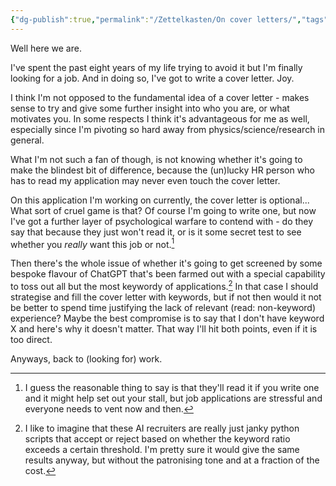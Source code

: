 ```yaml
---
{"dg-publish":true,"permalink":"/Zettelkasten/On cover letters/","tags":["blog","job-hunting"],"noteIcon":"1","created":"2024-11-02T16:33:31.556+09:00"}
---
```


Well here we are.

I've spent the past eight years of my life trying to avoid it but I'm finally looking for a job. And in doing so, I've got to write a cover letter. Joy.

I think I'm not opposed to the fundamental idea of a cover letter - makes sense to try and give some further insight into who you are, or what motivates you. In some respects I think it's advantageous for me as well, especially since I'm pivoting so hard away from physics/science/research in general.

What I'm not such a fan of though, is not knowing whether it's going to make the blindest bit of difference, because the (un)lucky HR person who has to read my application may never even touch the cover letter.

On this application I'm working on currently, the cover letter is optional... What sort of cruel game is that? Of course I'm going to write one, but now I've got a further layer of psychological warfare to contend with - do they say that because they just won't read it, or is it some secret test to see whether you *really* want this job or not.[^1]

Then there's the whole issue of whether it's going to get screened by some bespoke flavour of ChatGPT that's been farmed out with a special capability to toss out all but the most keywordy of applications.[^2] In that case I should strategise and fill the cover letter with keywords, but if not then would it not be better to spend time justifying the lack of relevant (read: non-keyword) experience? Maybe the best compromise is to say that I don't have keyword X and here's why it doesn't matter. That way I'll hit both points, even if it is too direct.

Anyways, back to (looking for) work.

[^1]: I guess the reasonable thing to say is that they'll read it if you write one and it might help set out your stall, but job applications are stressful and everyone needs to vent now and then.
[^2]: I like to imagine that these AI recruiters are really just janky python scripts that accept or reject based on whether the keyword ratio exceeds a certain threshold. I'm pretty sure it would give the same results anyway, but without the patronising tone and at a fraction of the cost.
